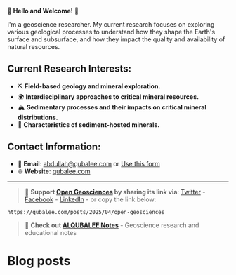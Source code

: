 🌟 **Hello and Welcome!** 🌟

I'm a geoscience researcher. My current research focuses on exploring various geological processes to understand how they shape the Earth's surface and subsurface, and how they impact the quality and availability of natural resources.

## **Current Research Interests**:

- ⛏️ **Field-based geology and mineral exploration.**
- 🌍 **Interdisciplinary approaches to critical mineral resources.**
- 🏔️ **Sedimentary processes and their impacts on critical mineral distributions.**
- 💎 **Characteristics of sediment-hosted minerals.**

## **Contact Information**:

- 📧 **Email**: [abdullah@qubalee.com](mailto:abdullah@qubalee.com) or [Use this form](https://qubalee.com/about/#contact-me)
- 🌐 **Website**: [qubalee.com](http://qubalee.com)

____

> 🙌 **Support [Open Geosciences](https://qubalee.com/posts/2025/04/open-geosciences) by sharing its link via**:  [Twitter](https://twitter.com/share?url=https://qubalee.com/posts/2025/04/open-geosciences) - [Facebook](https://www.facebook.com/sharer/sharer.php?u=https://qubalee.com/posts/2025/04/open-geosciences) - [LinkedIn](https://www.linkedin.com/sharing/share-offsite/?url=https://qubalee.com/posts/2025/04/open-geosciences) - or copy the link below:
```copy
https://qubalee.com/posts/2025/04/open-geosciences
```
> 📝 **Check out [ALQUBALEE Notes](https://qubalee.com/)** - Geoscience research and educational notes

# Blog posts
<!-- BLOG-POST-LIST:START -->
<!-- BLOG-POST-LIST:END -->
